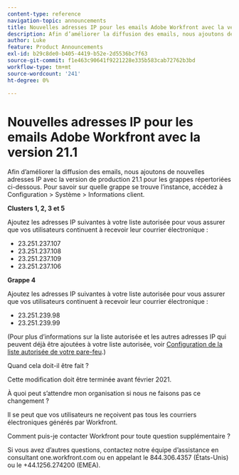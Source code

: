 ```yaml
---
content-type: reference
navigation-topic: announcements
title: Nouvelles adresses IP pour les emails Adobe Workfront avec la version 21.1
description: Afin d’améliorer la diffusion des emails, nous ajoutons de nouvelles adresses IP avec la version de production 21.1 pour les grappes répertoriées ci-dessous. Pour savoir sur quelle grappe se trouve votre instance, accédez à Configuration et gt ; System &gt ; Customer Info.
author: Luke
feature: Product Announcements
exl-id: b29c8de0-b405-4419-b52e-2d5536bc7f63
source-git-commit: f1e463c90641f9221228e335b583cab72762b3bd
workflow-type: tm+mt
source-wordcount: '241'
ht-degree: 0%

---
```


# Nouvelles adresses IP pour les emails Adobe Workfront avec la version 21.1

Afin d’améliorer la diffusion des emails, nous ajoutons de nouvelles adresses IP avec la version de production 21.1 pour les grappes répertoriées ci-dessous. Pour savoir sur quelle grappe se trouve l’instance, accédez à Configuration > Système > Informations client.

**Clusters 1, 2, 3 et 5**

Ajoutez les adresses IP suivantes à votre liste autorisée pour vous assurer que vos utilisateurs continuent à recevoir leur courrier électronique :

* 23.251.237.107
* 23.251.237.108
* 23.251.237.109
* 23.251.237.106

**Grappe 4**

Ajoutez les adresses IP suivantes à votre liste autorisée pour vous assurer que vos utilisateurs continuent à recevoir leur courrier électronique :

* 23.251.239.98
* 23.251.239.99

(Pour plus d’informations sur la liste autorisée et les autres adresses IP qui peuvent déjà être ajoutées à votre liste autorisée, voir [Configuration de la liste autorisée de votre pare-feu](../../../administration-and-setup/get-started-wf-administration/configure-your-firewall.md).)

Quand cela doit-il être fait ?

Cette modification doit être terminée avant février 2021.

À quoi peut s’attendre mon organisation si nous ne faisons pas ce changement ?

Il se peut que vos utilisateurs ne reçoivent pas tous les courriers électroniques générés par Workfront.

Comment puis-je contacter Workfront pour toute question supplémentaire ?

Si vous avez d’autres questions, contactez notre équipe d’assistance en consultant one.workfront.com ou en appelant le 844.306.4357 (États-Unis) ou le +44.1256.274200 (EMEA).
